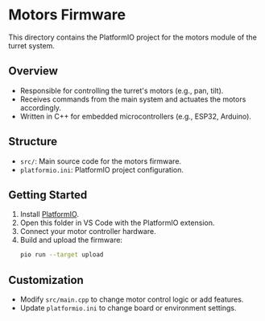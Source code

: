 # Motors Firmware

This directory contains the PlatformIO project for the motors module of the turret system.

## Overview
- Responsible for controlling the turret's motors (e.g., pan, tilt).
- Receives commands from the main system and actuates the motors accordingly.
- Written in C++ for embedded microcontrollers (e.g., ESP32, Arduino).

## Structure
- `src/`: Main source code for the motors firmware.
- `platformio.ini`: PlatformIO project configuration.

## Getting Started

1. Install [PlatformIO](https://platformio.org/).
2. Open this folder in VS Code with the PlatformIO extension.
3. Connect your motor controller hardware.
4. Build and upload the firmware:
   ```bash
   pio run --target upload
   ```

## Customization
- Modify `src/main.cpp` to change motor control logic or add features.
- Update `platformio.ini` to change board or environment settings.
